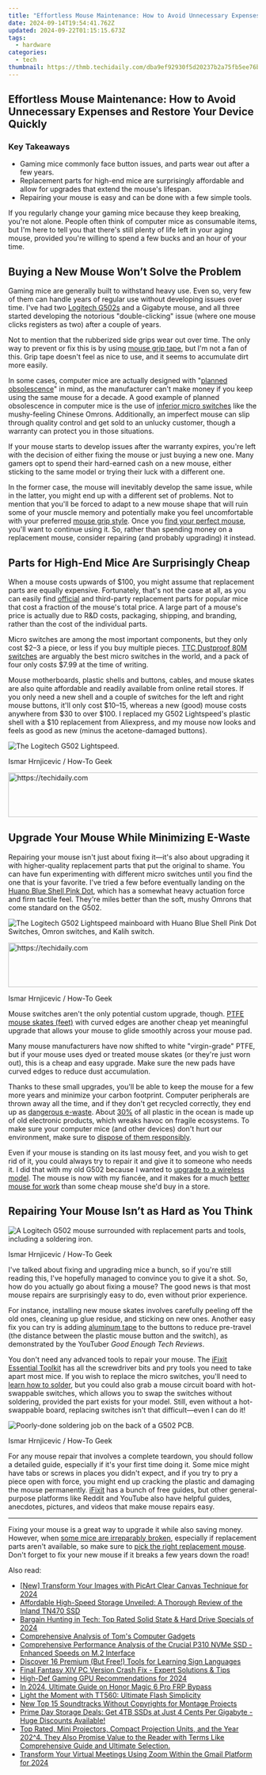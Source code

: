 ```yaml
---
title: "Effortless Mouse Maintenance: How to Avoid Unnecessary Expenses and Restore Your Device Quickly"
date: 2024-09-14T19:54:41.762Z
updated: 2024-09-22T01:15:15.673Z
tags:
  - hardware
categories:
  - tech
thumbnail: https://thmb.techidaily.com/dba9ef92930f5d20237b2a75fb5ee76b8bab75f866f82161cefcc63f630df758.jpg
---
```


## Effortless Mouse Maintenance: How to Avoid Unnecessary Expenses and Restore Your Device Quickly

### Key Takeaways

* Gaming mice commonly face button issues, and parts wear out after a few years.
* Replacement parts for high-end mice are surprisingly affordable and allow for upgrades that extend the mouse's lifespan.
* Repairing your mouse is easy and can be done with a few simple tools.

 If you regularly change your gaming mice because they keep breaking, you're not alone. People often think of computer mice as consumable items, but I'm here to tell you that there's still plenty of life left in your aging mouse, provided you're willing to spend a few bucks and an hour of your time.

##  Buying a New Mouse Won’t Solve the Problem

 Gaming mice are generally built to withstand heavy use. Even so, very few of them can handle years of regular use without developing issues over time. I've had two [Logitech G502s](https://common-error.techidaily.com/overcoming-device-recognition-errors-with-ease-your-ultimate-fix-guide-to-usb-problems/) and a Gigabyte mouse, and all three started developing the notorious "double-clicking" issue (where one mouse clicks registers as two) after a couple of years.

 Not to mention that the rubberized side grips wear out over time. The only way to prevent or fix this is by using [mouse grip tape](https://www.amazon.com/s?k=mouse+grip+tape&crid=50TR00PYLR1V&sprefix=mouse+grip+t%2Caps%2C262&tag=hotoge-20&ascsubtag=UUhtgUeUpU2004388&asc%5Frefurl=https%3A%2F%2Fwww.howtogeek.com%2Fstop-wasting-money-on-new-mice-fixing-your-old-one-is-easy%2F&asc%5Fcampaign=Evergreen), but I'm not a fan of this. Grip tape doesn't feel as nice to use, and it seems to accumulate dirt more easily.

 In some cases, computer mice are actually designed with "[planned obsolescence](https://program-issues.techidaily.com/busting-through-nwstoreexe-errors-comprehensive-fix-techniques-revealed/)" in mind, as the manufacturer can't make money if you keep using the same mouse for a decade. A good example of planned obsolescence in computer mice is the use of [inferior micro switches](https://extra-skills.techidaily.com/joke-tastic-iphones-today-for-2024/) like the mushy-feeling Chinese Omrons. Additionally, an imperfect mouse can slip through quality control and get sold to an unlucky customer, though a warranty can protect you in those situations.

 If your mouse starts to develop issues after the warranty expires, you're left with the decision of either fixing the mouse or just buying a new one. Many gamers opt to spend their hard-earned cash on a new mouse, either sticking to the same model or trying their luck with a different one.

 In the former case, the mouse will inevitably develop the same issue, while in the latter, you might end up with a different set of problems. Not to mention that you'll be forced to adapt to a new mouse shape that will ruin some of your muscle memory and potentially make you feel uncomfortable with your preferred [mouse grip style](https://change-location.techidaily.com/in-2024-how-to-use-ispoofer-on-samsung-galaxy-f34-5g-drfone-by-drfone-virtual-android/). Once you [find your perfect mouse](https://android-location-track.techidaily.com/in-2024-top-5-car-locator-apps-for-oneplus-ace-3-drfone-by-drfone-virtual-android/), you'll want to continue using it. So, rather than spending money on a replacement mouse, consider repairing (and probably upgrading) it instead.

##  Parts for High-End Mice Are Surprisingly Cheap

 When a mouse costs upwards of $100, you might assume that replacement parts are equally expensive. Fortunately, that's not the case at all, as you can easily find [official](https://arstechnica.com/gadgets/2023/05/logitech-and-ifixit-join-forces-to-offer-wireless-mouse-parts-online/) and third-party replacement parts for popular mice that cost a fraction of the mouse's total price. A large part of a mouse's price is actually due to R&D costs, packaging, shipping, and branding, rather than the cost of the individual parts.

 Micro switches are among the most important components, but they only cost $2–3 a piece, or less if you buy multiple pieces. [TTC Dustproof 80M switches](https://www.amazon.com/dp/B0CT3TPFF3/ref=twister%5FB0CT44N5DY?tag=hotoge-20&ascsubtag=UUhtgUeUpU2004388&asc%5Frefurl=https%3A%2F%2Fwww.howtogeek.com%2Fstop-wasting-money-on-new-mice-fixing-your-old-one-is-easy%2F&asc%5Fcampaign=Evergreen) are arguably the best micro switches in the world, and a pack of four only costs $7.99 at the time of writing.

 Mouse motherboards, plastic shells and buttons, cables, and mouse skates are also quite affordable and readily available from online retail stores. If you only need a new shell and a couple of switches for the left and right mouse buttons, it'll only cost $10–15, whereas a new (good) mouse costs anywhere from $30 to over $100\. I replaced my G502 Lightspeed's plastic shell with a $10 replacement from Aliexpress, and my mouse now looks and feels as good as new (minus the acetone-damaged buttons).

![The Logitech G502 Lightspeed.](https://static1.howtogeekimages.com/wordpress/wp-content/uploads/2024/07/rsz_img20240705182016.jpg) 

Ismar Hrnjicevic / How-To Geek

<!-- affiliate ads begin -->
<a href="https://ephamedtechinc.pxf.io/c/5597632/2137219/26400" target="_top" id="2137219">
  <img src="//a.impactradius-go.com/display-ad/26400-2137219" border="0" alt="https://techidaily.com" width="728" height="90"/>
</a>
<img height="0" width="0" src="https://ephamedtechinc.pxf.io/i/5597632/2137219/26400" style="position:absolute;visibility:hidden;" border="0" />
<!-- affiliate ads end -->

##  Upgrade Your Mouse While Minimizing E-Waste

 Repairing your mouse isn't just about fixing it—it's also about upgrading it with higher-quality replacement parts that put the original to shame. You can have fun experimenting with different micro switches until you find the one that is your favorite. I've tried a few before eventually landing on the [Huano Blue Shell Pink Dot](https://www.amazon.com/dp/B0D1KPBWXQ/?tag=hotoge-20&ascsubtag=UUhtgUeUpU2004388&asc%5Frefurl=https%3A%2F%2Fwww.howtogeek.com%2Fstop-wasting-money-on-new-mice-fixing-your-old-one-is-easy%2F&asc%5Fcampaign=Evergreen), which has a somewhat heavy actuation force and firm tactile feel. They're miles better than the soft, mushy Omrons that come standard on the G502.

![The Logitech G502 Lightspeed mainboard with Huano Blue Shell Pink Dot Switches, Omron switches, and Kalih switch.](https://static1.howtogeekimages.com/wordpress/wp-content/uploads/2024/07/img20240705162145.jpg) 

<!-- affiliate ads begin -->
<a href="https://appsumo.8odi.net/c/5597632/2144276/7443" target="_top" id="2144276">
  <img src="//a.impactradius-go.com/display-ad/7443-2144276" border="0" alt="https://techidaily.com" width="728" height="90"/>
</a>
<img height="0" width="0" src="https://appsumo.8odi.net/i/5597632/2144276/7443" style="position:absolute;visibility:hidden;" border="0" />
<!-- affiliate ads end -->

Ismar Hrnjicevic / How-To Geek

 Mouse switches aren't the only potential custom upgrade, though. [PTFE mouse skates (feet)](https://www.amazon.com/s?k=teflon+mouse+skates&i=electronics&crid=23L330NLLMIXB&sprefix=teflon+mouse+skat%2Celectronics%2C188&tag=hotoge-20&ascsubtag=UUhtgUeUpU2004388&asc%5Frefurl=https%3A%2F%2Fwww.howtogeek.com%2Fstop-wasting-money-on-new-mice-fixing-your-old-one-is-easy%2F&asc%5Fcampaign=Evergreen) with curved edges are another cheap yet meaningful upgrade that allows your mouse to glide smoothly across your mouse pad.

 Many mouse manufacturers have now shifted to white "virgin-grade" PTFE, but if your mouse uses dyed or treated mouse skates (or they're just worn out), this is a cheap and easy upgrade. Make sure the new pads have curved edges to reduce dust accumulation.

 Thanks to these small upgrades, you'll be able to keep the mouse for a few more years and minimize your carbon footprint. Computer peripherals are thrown away all the time, and if they don't get recycled correctly, they end up as [dangerous e-waste](https://review-topics.techidaily.com/in-2024-complete-tutorial-to-use-vpna-to-fake-gps-location-on-realme-gt-5-drfone-by-drfone-virtual-android/). About [30%](https://globalowls.com/negative-impact-computer-plastic-on-environment/) of all plastic in the ocean is made up of old electronic products, which wreaks havoc on fragile ecosystems. To make sure your computer mice (and other devices) don't hurt our environment, make sure to [dispose of them responsibly](https://audio-editing.techidaily.com/updated-echoes-of-innovation-uncovering-the-top-8-digital-hubs-for-comprehensive-free-sound-effect-collections-for-todays-creators/).

 Even if your mouse is standing on its last mousy feet, and you wish to get rid of it, you could always try to repair it and give it to someone who needs it. I did that with my old G502 because I wanted to [upgrade to a wireless model](https://android-pokemon-go.techidaily.com/in-2024-a-working-guide-for-pachirisu-pokemon-go-map-on-motorola-moto-g24-drfone-by-drfone-virtual-android/). The mouse is now with my fiancée, and it makes for a much [better mouse for work](https://extra-skills.techidaily.com/in-2024-salt-and-surge-2023s-best-surf-cam-tech-review/) than some cheap mouse she'd buy in a store.

##  Repairing Your Mouse Isn’t as Hard as You Think

![A Logitech G502 mouse surrounded with replacement parts and tools, including a soldering iron.](https://static1.howtogeekimages.com/wordpress/wp-content/uploads/2024/07/repair-kit.jpg) 

Ismar Hrnjicevic / How-To Geek

 I've talked about fixing and upgrading mice a bunch, so if you're still reading this, I've hopefully managed to convince you to give it a shot. So, how do you actually go about fixing a mouse? The good news is that most mouse repairs are surprisingly easy to do, even without prior experience.

 For instance, installing new mouse skates involves carefully peeling off the old ones, cleaning up glue residue, and sticking on new ones. Another easy fix you can try is adding [aluminum tape](https://www.amazon.com/Aluminum-Insulation-Adhesive-Temperature-Ductwork/dp/B09BHWMSTD/?tag=hotoge-20&ascsubtag=UUhtgUeUpU2004388&asc%5Frefurl=https%3A%2F%2Fwww.howtogeek.com%2Fstop-wasting-money-on-new-mice-fixing-your-old-one-is-easy%2F&asc%5Fcampaign=Evergreen) to the buttons to reduce pre-travel (the distance between the plastic mouse button and the switch), as demonstrated by the YouTuber _Good Enough Tech Reviews_.

 You don't need any advanced tools to repair your mouse. The [iFixit Essential Toolkit](https://www.amazon.com/iFixit-Essential-Electronics-Toolkit-Smartphone/dp/B0964G2Y7S?tag=hotoge-20&ascsubtag=UUhtgUeUpU2004388&asc%5Frefurl=https%3A%2F%2Fwww.howtogeek.com%2Fstop-wasting-money-on-new-mice-fixing-your-old-one-is-easy%2F&asc%5Fcampaign=Evergreen) has all the screwdriver bits and pry tools you need to take apart most mice. If you wish to replace the micro switches, you'll need to [learn how to solder](https://network-issues.techidaily.com/corrective-modifications-added-missing-amd-driver-to-pcs/), but you could also grab a mouse circuit board with hot-swappable switches, which allows you to swap the switches without soldering, provided the part exists for your model. Still, even without a hot-swappable board, replacing switches isn't that difficult—even I can do it!

![Poorly-done soldering job on the back of a G502 PCB.](https://static1.howtogeekimages.com/wordpress/wp-content/uploads/2024/07/img20240705162153.jpg) 

Ismar Hrnjicevic / How-To Geek

 For any mouse repair that involves a complete teardown, you should follow a detailed guide, especially if it's your first time doing it. Some mice might have tabs or screws in places you didn't expect, and if you try to pry a piece open with force, you might end up cracking the plastic and damaging the mouse permanently. [iFixit](https://www.ifixit.com/?pk%5Fcampaign={PMax:US|Shopping|SSC|Parts|tROAS390}&pk%5Fsource=google&pk%5Fmedium=cpc&pk%5Fkwd=&gad%5Fsource=1&gclid=Cj0KCQjwwae1BhC%5FARIsAK4Jfrz6a1iqTn-KQCq29bxd%5FGYj9dMSh2AvfLqUPoJd3eiQs07du%5FU%5FwiUaAuUoEALw%5FwcB) has a bunch of free guides, but other general-purpose platforms like Reddit and YouTube also have helpful guides, anecdotes, pictures, and videos that make mouse repairs easy.

---

 Fixing your mouse is a great way to upgrade it while also saving money. However, when [some mice are irreparably broken](https://facebook-video-footage.techidaily.com/new-supercharge-your-channel-with-smart-youtube-collaborations/), especially if replacement parts aren't available, so make sure to [pick the right replacement mouse](https://easy-unlock-android.techidaily.com/how-to-lock-apps-on-oppo-reno-10-5g-to-protect-your-individual-information-by-drfone-android/). Don't forget to fix your new mouse if it breaks a few years down the road!

<ins class="adsbygoogle"
     style="display:block"
     data-ad-format="autorelaxed"
     data-ad-client="ca-pub-7571918770474297"
     data-ad-slot="1223367746"></ins>

<ins class="adsbygoogle"
     style="display:block"
     data-ad-client="ca-pub-7571918770474297"
     data-ad-slot="8358498916"
     data-ad-format="auto"
     data-full-width-responsive="true"></ins>

<span class="atpl-alsoreadstyle">Also read:</span>
<div><ul>
<li><a href="https://article-knowledge.techidaily.com/new-transform-your-images-with-picart-clear-canvas-technique-for-2024/"><u>[New] Transform Your Images with PicArt Clear Canvas Technique for 2024</u></a></li>
<li><a href="https://hardware-tips.techidaily.com/affordable-high-speed-storage-unveiled-a-thorough-review-of-the-inland-tn470-ssd/"><u>Affordable High-Speed Storage Unveiled: A Thorough Review of the Inland TN470 SSD</u></a></li>
<li><a href="https://hardware-tips.techidaily.com/bargain-hunting-in-tech-top-rated-solid-state-and-hard-drive-specials-of-2024/"><u>Bargain Hunting in Tech: Top Rated Solid State & Hard Drive Specials of 2024</u></a></li>
<li><a href="https://hardware-tips.techidaily.com/comprehensive-analysis-of-toms-computer-gadgets/"><u>Comprehensive Analysis of Tom's Computer Gadgets</u></a></li>
<li><a href="https://hardware-tips.techidaily.com/comprehensive-performance-analysis-of-the-crucial-p310-nvme-ssd-enhanced-speeds-on-m2-interface/"><u>Comprehensive Performance Analysis of the Crucial P310 NVMe SSD - Enhanced Speeds on M.2 Interface</u></a></li>
<li><a href="https://techtrends.techidaily.com/discover-16-premium-but-free-tools-for-learning-sign-languages/"><u>Discover 16 Premium (But Free!) Tools for Learning Sign Languages</u></a></li>
<li><a href="https://win-blog.techidaily.com/final-fantasy-xiv-pc-version-crash-fix-expert-solutions-and-tips/"><u>Final Fantasy XIV PC Version Crash Fix - Expert Solutions & Tips</u></a></li>
<li><a href="https://some-techniques.techidaily.com/high-def-gaming-gpu-recommendations-for-2024/"><u>High-Def Gaming GPU Recommendations for 2024</u></a></li>
<li><a href="https://android-frp.techidaily.com/in-2024-ultimate-guide-on-honor-magic-6-pro-frp-bypass-by-drfone-android/"><u>In 2024, Ultimate Guide on Honor Magic 6 Pro FRP Bypass</u></a></li>
<li><a href="https://buynow-marvelous.techidaily.com/light-the-moment-with-tt560-ultimate-flash-simplicity/"><u>Light the Moment with TT560: Ultimate Flash Simplicity</u></a></li>
<li><a href="https://voice-adjusting.techidaily.com/new-top-15-soundtracks-without-copyrights-for-montage-projects/"><u>New Top 15 Soundtracks Without Copyrights for Montage Projects</u></a></li>
<li><a href="https://hardware-tips.techidaily.com/1723864252424-prime-day-storage-deals-get-4tb-ssds-at-just-4-cents-per-gigabyte-huge-discounts-available/"><u>Prime Day Storage Deals: Get 4TB SSDs at Just 4 Cents Per Gigabyte - Huge Discounts Available!</u></a></li>
<li><a href="https://buynow-help.techidaily.com/top-rated-mini-projectors-compact-projection-units-and-the-year-2024-they-also-promise-value-to-the-reader-with-terms-like-comprehensive-guide-and-ultimate-6/"><u>Top Rated, Mini Projectors, Compact Projection Units, and the Year 202^4. They Also Promise Value to the Reader with Terms Like Comprehensive Guide and Ultimate Selection.</u></a></li>
<li><a href="https://some-guidance.techidaily.com/transform-your-virtual-meetings-using-zoom-within-the-gmail-platform-for-2024/"><u>Transform Your Virtual Meetings Using Zoom Within the Gmail Platform for 2024</u></a></li>
</ul></div>

